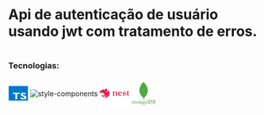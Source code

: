 # Api de autenticação de usuário usando jwt com tratamento de erros.

<div style='display: inline-block'>
  <h3>Tecnologias:</h3>
  <img align='center' alt='typescript' height='30' width='40' src='https://raw.githubusercontent.com/devicons/devicon/master/icons/typescript/typescript-plain.svg' />
  <img align='center'alt='style-components' title='styled-components' height='50' width='70' src='https://ies.solutions/wordpress/wp-content/uploads/jwt.png' />
  <img align='center' alt='nestjs' height='60' width='60'             src='https://raw.githubusercontent.com/devicons/devicon/1119b9f84c0290e0f0b38982099a2bd027a48bf1/icons/nestjs/nestjs-plain-wordmark.svg' />
  <img align='center'alt='style-components' title='styled-components' height='50' width='50'                src='https://raw.githubusercontent.com/devicons/devicon/1119b9f84c0290e0f0b38982099a2bd027a48bf1/icons/mongodb/mongodb-plain-wordmark.svg' />
</div>
